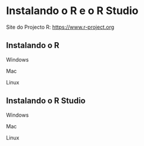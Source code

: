 # Instalando o R e o R Studio

Site do Projecto R: https://www.r-project.org


## Instalando o R

Windows

Mac

Linux


## Instalando o R Studio

Windows

Mac

Linux



